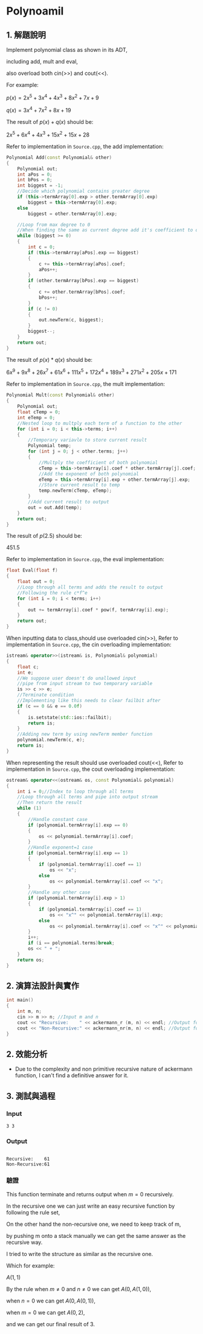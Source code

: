 # Polynoamil

## 1. 解題說明

Implement polynomial class as shown in its ADT,

including add, mult and eval,

also overload both cin(>>) and cout(<<).

For example:

$`p(x)=2x^5+3x^4+4x^3+8x^2+7x+9`$

$`q(x)=3x^4+7x^2+8x+19`$

The result of $`p(x)+q(x)`$ should be:

$`2x^5+6x^4+4x^3+15x^2+15x+28`$

Refer to implementation in `Source.cpp`, the add implementation:

```cpp
Polynomial Add(const Polynomial& other)
{
	Polynomial out;
	int aPos = 0;
	int bPos = 0;
	int biggest = -1;
	//Decide which polynomial contains greater degree
	if (this->termArray[0].exp > other.termArray[0].exp)
		biggest = this->termArray[0].exp;
	else
		biggest = other.termArray[0].exp;

	//Loop from max degree to 0
	//When finding the same as current degree add it's coefficient to output
	while (biggest >= 0)
	{
		int c = 0;
		if (this->termArray[aPos].exp == biggest)
		{
			c += this->termArray[aPos].coef;
			aPos++;
		}
		if (other.termArray[bPos].exp == biggest)
		{
			c += other.termArray[bPos].coef;
			bPos++;
		}
		if (c != 0)
		{
			out.newTerm(c, biggest);
		}
		biggest--;
	}
	return out;
}

```


The result of $`p(x)*q(x)`$ should be:

$`6x^9+9x^8+26x^7+61x^6+111x^5+172x^4+189x^3+271x^2+205x +171`$

Refer to implementation in `Source.cpp`, the mult implementation:

```cpp
Polynomial Mult(const Polynomial& other)
{
	Polynomial out;
	float cTemp = 0;
	int eTemp = 0;
	//Nested loop to multply each term of a function to the other
	for (int i = 0; i < this->terms; i++)
	{
		//Temporary variavle to store current result
		Polynomial temp;
		for (int j = 0; j < other.terms; j++)
		{
			//Multply the coefficient of both polynomial
			cTemp = this->termArray[i].coef * other.termArray[j].coef;
			//Add the exponent of both polynomial
			eTemp = this->termArray[i].exp + other.termArray[j].exp;
			//Store current result to temp
			temp.newTerm(cTemp, eTemp);
		}
		//Add current result to output
		out = out.Add(temp);
	}
	return out;
}
```

The result of $`p(2.5)`$ should be:

$`451.5`$

Refer to implementation in `Source.cpp`, the eval implementation:

```cpp
float Eval(float f)
{
	float out = 0;
	//Loop through all terms and adds the result to output
	//Following the rule c*f^e
	for (int i = 0; i < terms; i++)
	{
		out += termArray[i].coef * pow(f, termArray[i].exp);
	}
	return out;
}
```

When inputting data to class,should use overloaded cin(>>),
Refer to implementation in `Source.cpp`, the cin overloading implementation:

```cpp
istream& operator>>(istream& is, Polynomial& polynomial)
{
	float c;
	int e;
	//We suppose user doesn't do unallowed input
	//pipe from input stream to two temporary variable
	is >> c >> e;
	//Terminate condition
	//Implementing like this needs to clear failbit after
	if (c == 0 && e == 0.0f)
	{
		is.setstate(std::ios::failbit);
		return is;
	}
	//Adding new term by using newTerm member function
	polynomial.newTerm(c, e);
	return is;
}
```

When representing the result should use overloaded cout(<<),
Refer to implementation in `Source.cpp`, the cout overloading implementation:

```cpp
ostream& operator<<(ostream& os, const Polynomial& polynomial)
{
	int i = 0;//Index to loop through all terms
	//Loop through all terms and pipe into output stream
	//Then return the result 
	while (1)
	{
		//Handle constant case
		if (polynomial.termArray[i].exp == 0)
		{
			os << polynomial.termArray[i].coef;
		}
		//Handle exponent=1 case
		if (polynomial.termArray[i].exp == 1)
		{
			if (polynomial.termArray[i].coef == 1)
				os << "x";
			else
				os << polynomial.termArray[i].coef << "x";
		}
		//Handle any other case
		if (polynomial.termArray[i].exp > 1)
		{
			if (polynomial.termArray[i].coef == 1)
				os << "x^" << polynomial.termArray[i].exp;
			else
				os << polynomial.termArray[i].coef << "x^" << polynomial.termArray[i].exp;
		}
		i++;
		if (i == polynomial.terms)break;
		os << " + ";
	}
	return os;
}
```

## 2. 演算法設計與實作

```cpp
int main()
{
	int m, n;
	cin >> m >> n; //Input m and n	
	cout << "Recursive:    " << ackermann_r (m, n) << endl; //Output for recusive solution
	cout << "Non-Recursive:" << ackermann_nr(m, n) << endl; //Output for non-recusive solution
}
```

## 2. 效能分析

- Due to the complexity and non primitive recursive nature of ackermann function, I can't find a definitive answer for it.

## 3. 測試與過程

### Input

```plain
3 3

```

### Output

```plain

Recursive:    61
Non-Recursive:61

```

### 驗證

This function terminate and returns output when $`m=0`$ recursively.

In the recursive one we can just write an easy recursive function by following the rule set,

On the other hand the non-recursive one, we need to keep track of m,

by pushing m onto a stack manually we can get the same answer as the recursive way.

I tried to write the structure as similar as the recursive one.

Which for example: 

$`A(1,1)`$

By the rule when $`m \not= 0`$ and $`n \not= 0`$ we can get $`A(0,A(1,0))`$,

when $`n=0`$ we can get $`A(0,A(0,1))`$,

when $`m=0`$ we can get $`A(0,2)`$,

and we can get our final result of $`3`$.
